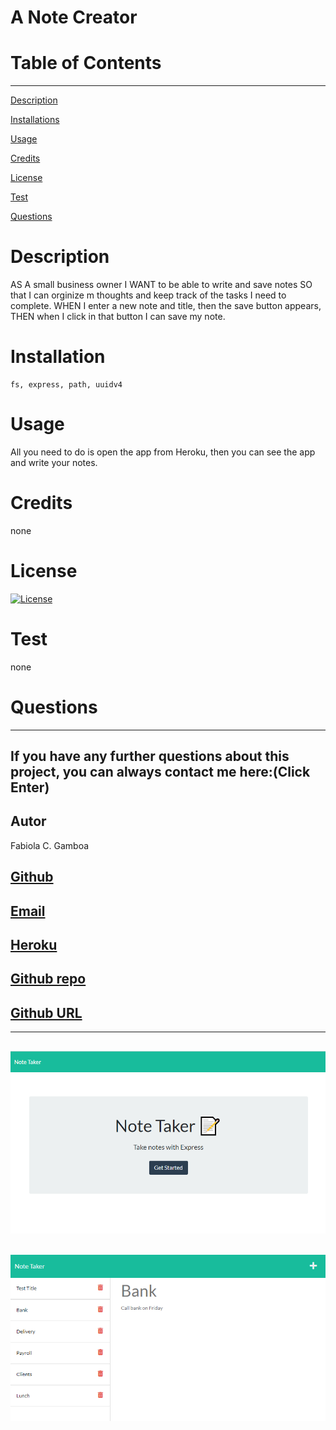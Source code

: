  
  # A Note Creator

  # Table of Contents
  _________________________________

[Description](#Description)

[Installations](#Installations)

[Usage](#Usage)

[Credits](#Credits)

[License](#License)

[Test](#Test)

[Questions](#Questions)
 

  # Description
   AS A small business owner I WANT to be able to write and save notes SO that I can orginize m thoughts and keep track of the tasks I need to complete. WHEN  I enter a new note and title, then the save button appears, THEN when I click in that button I can save my note.

  # Installation
    fs, express, path, uuidv4

  # Usage
  All you need to do is open the app from Heroku, then you can see the app and write your notes. 

  # Credits
  none

  # License
  [![License](https://img.shields.io/badge/License--blue.svg)](https://opensource.org/licenses/)
  
  # Test
  none

  # Questions
  _________________________________

  ## If you have any further questions about this project, you can always contact me here:(Click Enter)

  ## Autor
  Fabiola C. Gamboa

  ## [Github](https://github.com/Fabskickass)
  

  ## [Email](fabiscg79@gmail.com)

  ## [Heroku](https://a-note-creator.herokuapp.com/notes)

  ## [Github repo](git@github.com:Fabskickass/A-NOTE-CREATOR.git)

  ## [Github URL](https://fabskickass.github.io/A-NOTE-CREATOR/)
  ___________________________________________

  ## ![NOTE TAKER](./public/assets/images/Note-Taker.png)

  ## ![NOTE CREATOR](./public/assets/images/Note-Creator.png)

  

  
